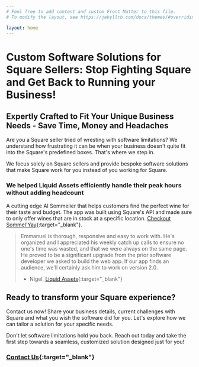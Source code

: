```yaml
---
# Feel free to add content and custom Front Matter to this file.
# To modify the layout, see https://jekyllrb.com/docs/themes/#overriding-theme-defaults

layout: home
---
```


# Custom Software Solutions for Square Sellers: Stop Fighting Square and Get Back to Running your Business!


## Expertly Crafted to Fit Your Unique Business Needs - Save Time, Money and Headaches

Are you a Square seller tried of wresting with software limitations? We understand how frustrating it can be when your business doesn't quite fit into the Square's predefined boxes. That's where we step in.

We focus solely on Square sellers and provide bespoke software solutions that make Square work for you instead of you working for Square.


### We helped Liquid Assets efficiently handle their peak hours without adding headcount
A cutting edge AI Sommelier that helps customers find the perfect wine for their taste and budget.  The app was built using Square's API and made sure to only offer wines that are in stock at a specific location. [Checkout Sommel'Yay](https://app.mysommelyay.com/shop_location/1/sommelier/kiosk){:target="_blank"}.

> Emmanuel is thorough, responsive and easy to work with. He's organized and I appreciated his weekly catch up calls to ensure no one's time was wasted, and that we were always on the same page.  He proved to be a significant upgrade from the prior software developer we asked to build the web app. If our app finds an audience, we'll certainly ask him to work on version 2.0.
> - Nigel, [Liquid Assets](https://liquidassetsbk.com/){:target="_blank"}

## Ready to transform your Square experience?
Contact us now! Share your business details, current challenges with Square and what you wish the software did for you. Let's explore how we can tailor a solution for your specific needs.

Don't let software limitations hold you back. Reach out today and take the first step towards a seamless, customized solution designed just for you!

### [Contact Us](mailto:emmanuel@readystatechange.com?subject=Square%20Custom%20Software%20Solutions){:target="_blank"}
